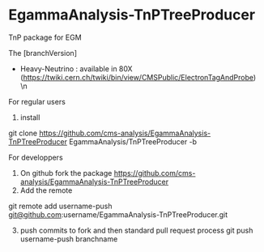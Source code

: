 # EgammaAnalysis-TnPTreeProducer
TnP package for EGM

The [branchVersion]
* Heavy-Neutrino : available in 80X (https://twiki.cern.ch/twiki/bin/view/CMSPublic/ElectronTagAndProbe)
\n

For regular users
1. install

git clone https://github.com/cms-analysis/EgammaAnalysis-TnPTreeProducer EgammaAnalysis/TnPTreeProducer -b <branchVersion>


For developpers
1. On github fork the package https://github.com/cms-analysis/EgammaAnalysis-TnPTreeProducer 
2. Add the remote 

git remote add username-push git@github.com:username/EgammaAnalysis-TnPTreeProducer.git

3. push commits to fork and then standard pull request process
git push username-push branchname
